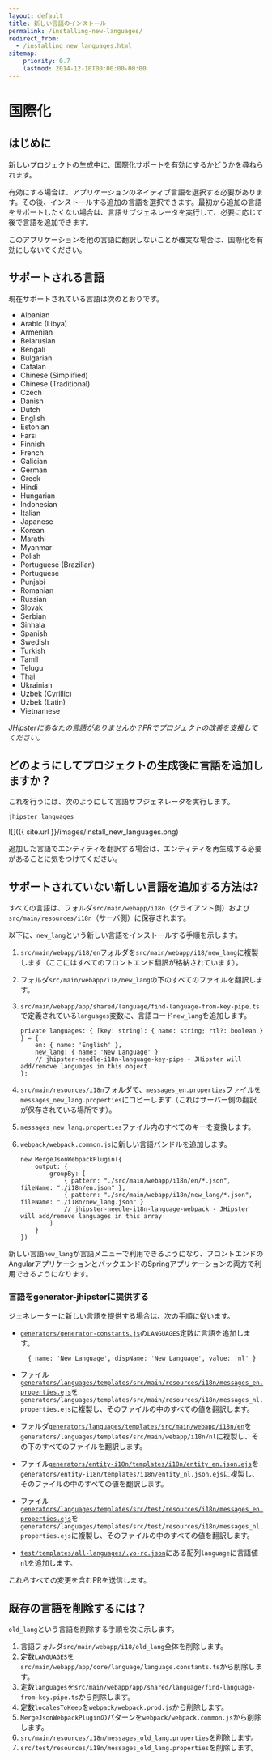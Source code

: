 ```yaml
---
layout: default
title: 新しい言語のインストール
permalink: /installing-new-languages/
redirect_from:
  - /installing_new_languages.html
sitemap:
    priority: 0.7
    lastmod: 2014-12-10T00:00:00-00:00
---
```


# <i class="fa fa-flag"></i> 国際化

## はじめに

新しいプロジェクトの生成中に、国際化サポートを有効にするかどうかを尋ねられます。

有効にする場合は、アプリケーションのネイティブ言語を選択する必要があります。その後、インストールする追加の言語を選択できます。最初から追加の言語をサポートしたくない場合は、言語サブジェネレータを実行して、必要に応じて後で言語を追加できます。

このアプリケーションを他の言語に翻訳しないことが確実な場合は、国際化を有効にしないでください。

## サポートされる言語

現在サポートされている言語は次のとおりです。

*   Albanian
*   Arabic (Libya)
*   Armenian
*   Belarusian
*   Bengali
*   Bulgarian
*   Catalan
*   Chinese (Simplified)
*   Chinese (Traditional)
*   Czech 
*   Danish 
*   Dutch 
*   English 
*   Estonian 
*   Farsi
*   Finnish 
*   French 
*   Galician 
*   German 
*   Greek 
*   Hindi 
*   Hungarian 
*   Indonesian
*   Italian 
*   Japanese 
*   Korean 
*   Marathi 
*   Myanmar 
*   Polish 
*   Portuguese (Brazilian)
*   Portuguese 
*   Punjabi
*   Romanian 
*   Russian 
*   Slovak 
*   Serbian
*   Sinhala 
*   Spanish 
*   Swedish 
*   Turkish 
*   Tamil 
*   Telugu 
*   Thai 
*   Ukrainian
*   Uzbek (Cyrillic)
*   Uzbek (Latin)
*   Vietnamese 

_JHipsterにあなたの言語がありませんか？PRでプロジェクトの改善を支援してください。_

## どのようにしてプロジェクトの生成後に言語を追加しますか？

これを行うには、次のようにして言語サブジェネレータを実行します。

`jhipster languages`

![]({{ site.url }}/images/install_new_languages.png)

追加した言語でエンティティを翻訳する場合は、エンティティを再生成する必要があることに気をつけてください。

## サポートされていない新しい言語を追加する方法は?

すべての言語は、フォルダ`src/main/webapp/i18n`（クライアント側）および`src/main/resources/i18n`（サーバ側）に保存されます。

以下に、`new_lang`という新しい言語をインストールする手順を示します。

1.  `src/main/webapp/i18/en`フォルダを`src/main/webapp/i18/new_lang`に複製します（ここにはすべてのフロントエンド翻訳が格納されています）。
2.  フォルダ`src/main/webapp/i18/new_lang`の下のすべてのファイルを翻訳します。
3.  `src/main/webapp/app/shared/language/find-language-from-key-pipe.ts`で定義されている`languages`変数に、言語コード`new_lang`を追加します。

        private languages: { [key: string]: { name: string; rtl?: boolean } } = {
            en: { name: 'English' },
            new_lang: { name: 'New Language' }
            // jhipster-needle-i18n-language-key-pipe - JHipster will add/remove languages in this object
        };

4.  `src/main/resources/i18n`フォルダで、`messages_en.properties`ファイルを`messages_new_lang.properties`にコピーします（これはサーバー側の翻訳が保存されている場所です）。
5.  `messages_new_lang.properties`ファイル内のすべてのキーを変換します。
6.  `webpack/webpack.common.js`に新しい言語バンドルを追加します。

        new MergeJsonWebpackPlugin({
            output: {
                groupBy: [
                    { pattern: "./src/main/webapp/i18n/en/*.json", fileName: "./i18n/en.json" },
                    { pattern: "./src/main/webapp/i18n/new_lang/*.json", fileName: "./i18n/new_lang.json" }
                    // jhipster-needle-i18n-language-webpack - JHipster will add/remove languages in this array
                ]
            }
        })


新しい言語`new_lang`が言語メニューで利用できるようになり、フロントエンドのAngularアプリケーションとバックエンドのSpringアプリケーションの両方で利用できるようになります。

### 言語をgenerator-jhipsterに提供する

ジェネレーターに新しい言語を提供する場合は、次の手順に従います。

- [`generators/generator-constants.js`](https://github.com/jhipster/generator-jhipster/blob/main/generators/generator-constants.js)の`LANGUAGES`定数に言語を追加します。

        { name: 'New Language', dispName: 'New Language', value: 'nl' }

- ファイル[`generators/languages/templates/src/main/resources/i18n/messages_en.properties.ejs`](https://github.com/jhipster/generator-jhipster/blob/main/generators/languages/templates/src/main/resources/i18n/messages_en.properties.ejs)を`generators/languages/templates/src/main/resources/i18n/messages_nl.properties.ejs`に複製し、そのファイルの中のすべての値を翻訳します。

- フォルダ[`generators/languages/templates/src/main/webapp/i18n/en`](https://github.com/jhipster/generator-jhipster/tree/main/generators/languages/templates/src/main/webapp/i18n/en)を`generators/languages/templates/src/main/webapp/i18n/nl`に複製し、その下のすべてのファイルを翻訳します。

- ファイル[`generators/entity-i18n/templates/i18n/entity_en.json.ejs`](https://github.com/jhipster/generator-jhipster/blob/main/generators/entity-i18n/templates/i18n/entity_en.json.ejs)を`generators/entity-i18n/templates/i18n/entity_nl.json.ejs`に複製し、そのファイルの中のすべての値を翻訳します。

- ファイル[`generators/languages/templates/src/test/resources/i18n/messages_en.properties.ejs`](https://github.com/jhipster/generator-jhipster/blob/main/generators/server/templates/src/test/resources/i18n/messages_en.properties.ejs)を`generators/languages/templates/src/test/resources/i18n/messages_nl.properties.ejs`に複製し、そのファイルの中のすべての値を翻訳します。

- [`test/templates/all-languages/.yo-rc.json`](https://github.com/jhipster/generator-jhipster/blob/main/test/templates/all-languages/.yo-rc.json)にある配列`language`に言語値`nl`を追加します。

これらすべての変更を含むPRを送信します。

## 既存の言語を削除するには？

`old_lang`という言語を削除する手順を次に示します。

1.  言語フォルダ`src/main/webapp/i18/old_lang`全体を削除します。
2.  定数`LANGUAGES`を`src/main/webapp/app/core/language/language.constants.ts`から削除します。
3.  定数`languages`を`src/main/webapp/app/shared/language/find-language-from-key.pipe.ts`から削除します。
4.  定数`localesToKeep`を`webpack/webpack.prod.js`から削除します。
5.  `MergeJsonWebpackPlugin`のパターンを`webpack/webpack.common.js`から削除します。
6.  `src/main/resources/i18n/messages_old_lang.properties`を削除します。
7.  `src/test/resources/i18n/messages_old_lang.properties`を削除します。
